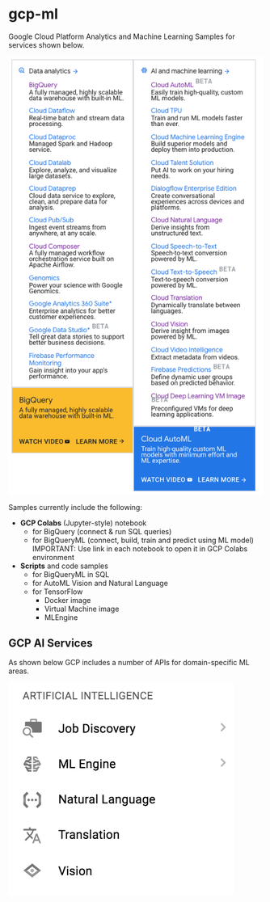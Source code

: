 # gcp-ml

Google Cloud Platform Analytics and Machine Learning Samples for services shown below.  

![GCP Analytics & ML](/images/products.png)

Samples currently include the following:
 - **GCP Colabs** (Jupyter-style) notebook 
    - for BigQuery (connect & run SQL queries)
    - for BigQueryML (connect, build, train and predict using ML model) IMPORTANT: Use link in each notebook to open it in GCP Colabs environment
 - **Scripts** and code samples 
    - for BigQueryML in SQL
    - for AutoML Vision and Natural Language
    - for TensorFlow 
        - Docker image 
        - Virtual Machine image
        - MLEngine
 

 ## GCP AI Services

 As shown below GCP includes a number of APIs for domain-specific ML areas.

 ![GCP AI](/images/gcp-ai.png)

